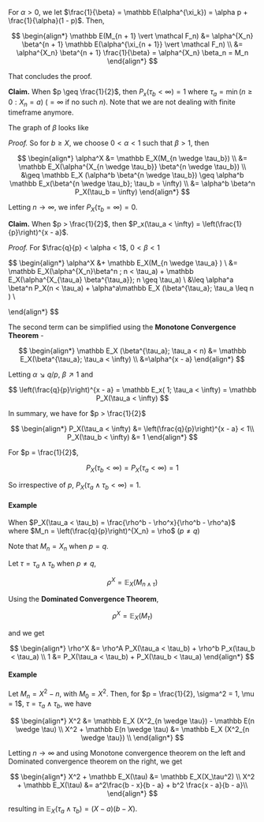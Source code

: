 For $\alpha > 0$, we let $\frac{1}{\beta} = \mathbb E(\alpha^{\xi_k}) = \alpha p + \frac{1}{\alpha}(1 - p)$. Then,

$$
\begin{align*}
\mathbb E(M_{n + 1} \vert \mathcal F_n) &= \alpha^{X_n} \beta^{n + 1} \mathbb E(\alpha^{\xi_{n + 1}} \vert \mathcal F_n) \\
&= \alpha^{X_n} \beta^{n + 1} \frac{1}{\beta} = \alpha^{X_n} \beta_n = M_n
\end{align*}
$$

That concludes the proof.

**Claim.** When $p \geq \frac{1}{2}$, then $P_x(\tau_b < \infty) = 1$ where $\tau_a = \min(n \geq 0: X_n = a)$ ($=\infty$ if no such $n$).  Note that we are not dealing with finite timeframe anymore.

The graph of $\beta$ looks like

*Proof.* So for $b \geq X$, we choose $0 < \alpha < 1$ such that $\beta > 1$, then

$$
\begin{align*}
\alpha^X &= \mathbb E_X(M_{n \wedge \tau_b}) \\
&= \mathbb E_X(\alpha^{X_{n \wedge \tau_b}} \beta^{n \wedge \tau_b}) \\
&\geq \mathbb E_X (\alpha^b \beta^{n \wedge \tau_b}) \geq \alpha^b \mathbb E_x(\beta^{n \wedge \tau_b}; \tau_b = \infty) \\
&= \alpha^b \beta^n P_X(\tau_b = \infty)
\end{align*}
$$

Letting $n \to \infty$, we infer $P_X(\tau_b = \infty) = 0$.

**Claim.** When $p > \frac{1}{2}$, then $P_x(\tau_a < \infty) = \left(\frac{1}{p}\right)^{x - a}$. 

*Proof.* For $\frac{q}{p} < \alpha < 1$, $0 < \beta< 1$

$$
\begin{align*}
\alpha^X &+ \mathbb E_X(M_{n \wedge \tau_a} ) \\
&= \mathbb E_X(\alpha^{X_n}\beta^n ; n < \tau_a) + \mathbb E_X(\alpha^{X_{\tau_a} \beta^{\tau_a}}; n \geq \tau_a) \\
&\leq \alpha^a \beta^n P_X(n < \tau_a) + \alpha^a\mathbb E_X (\beta^{\tau_a}; \tau_a \leq n ) \\

\end{align*}
$$

The second term can be simplified using the **Monotone Convergence Theorem** -

$$
\begin{align*}
\mathbb E_X (\beta^{\tau_a}; \tau_a < n) &= \mathbb E_X(\beta^{\tau_a}; \tau_a < \infty) \\
&=\alpha^{x - a}
\end{align*}
$$

Letting $\alpha \searrow q/p$, $\beta \nearrow 1$ and

$$
\left(\frac{q}{p}\right)^{x - a} = \mathbb E_x( 1; \tau_a < \infty) = \mathbb P_X(\tau_a < \infty)
$$

In summary, we have for $p > \frac{1}{2}$

$$
\begin{align*}
P_X(\tau_a < \infty) &= \left(\frac{q}{p}\right)^{x - a} < 1\\
P_X(\tau_b < \infty) &= 1
\end{align*}
$$

For $p = \frac{1}{2}$, 

$$
P_X(\tau_b < \infty) = P_X(\tau_a < \infty) = 1
$$

So irrespective of $p$, $P_X(\tau_a \wedge \tau_b < \infty) = 1$. 

#### Example

When $P_X(\tau_a < \tau_b) = \frac{\rho^b - \rho^x}{\rho^b - \rho^a}$ where $M_n = \left(\frac{q}{p}\right)^{X_n} = \rho$ ($p \neq q$)

Note that $M_n = X_n$ when $p = q$. 

Let $\tau = \tau_a \wedge \tau_b$ when $p \neq q$,

$$
\rho^X = \mathbb E_X(M_{n \wedge \tau})
$$

 Using the **Dominated Convergence Theorem**,

$$
\rho^X = \mathbb E_X(M_\tau)
$$

and we get 

$$
\begin{align*}
\rho^X &= \rho^A P_X(\tau_a < \tau_b) + \rho^b P_x(\tau_b < \tau_a) \\
1 &= P_X(\tau_a < \tau_b) + P_X(\tau_b < \tau_a)
\end{align*}
$$

#### Example

Let $M_n = X^2 - n$, with $M_0 = X^2$. Then, for $p = \frac{1}{2}, \sigma^2 = 1, \mu = 1$, $\tau = \tau_a \wedge \tau_b$, we have

$$
\begin{align*}
X^2 &= \mathbb E_X (X^2_{n \wedge \tau}) - \mathbb E(n \wedge \tau) \\
X^2 + \mathbb E(n \wedge \tau) &=  \mathbb E_X (X^2_{n \wedge \tau}) \\ 
\end{align*}
$$

Letting $n \to \infty$ and using Monotone convergence theorem on the left and Dominated convergence theorem on the right, we get

$$
\begin{align*}
X^2 + \mathbb E_X(\tau) &= \mathbb E_X(X_\tau^2) \\
X^2 + \mathbb E_X(\tau) &= a^2\frac{b - x}{b - a} + b^2 \frac{x - a}{b - a}\\
\end{align*}
$$

resulting in $\mathbb E_X(\tau_a \wedge \tau_b) = (X - a)(b - X)$. 

